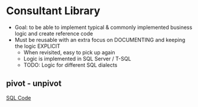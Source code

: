 # Consultant Library

- Goal: to be able to implement typical & commonly implemented business logic and create reference code
- Must be reusable with an extra focus on DOCUMENTING and keeping the logic EXPLICIT
  - When revisited, easy to pick up again
  - Logic is implemented in SQL Server / T-SQL
  - TODO: Logic for different SQL dialects

## pivot - unpivot

[SQL Code](./sql/pivot_unpivot/t_sql_pivot_unpivot.md)

